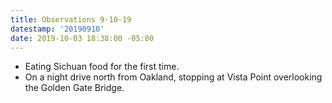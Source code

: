 ```yaml
---
title: Observations 9-10-19
datestamp: '20190910'
date: 2019-10-03 18:38:00 -05:00
---
```


- Eating Sichuan food for the first time.
- On a night drive north from Oakland, stopping at Vista Point overlooking the Golden Gate Bridge.
